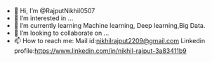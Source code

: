 - 👋 Hi, I’m @RajputNikhil0507
- 👀 I’m interested in ...
- 🌱 I’m currently learning Machine learning, Deep learning,Big Data.
- 💞️ I’m looking to collaborate on ...
- 📫 How to reach me:
Mail id:nikhilrajput2209@gmail.com
Linkedin profile:https://www.linkedin.com/in/nikhil-rajput-3a83411b9
